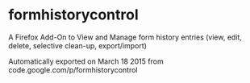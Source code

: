 # formhistorycontrol
A Firefox Add-On to View and Manage form history entries (view, edit, delete, selective clean-up, export/import) 

Automatically exported on March 18 2015 from code.google.com/p/formhistorycontrol